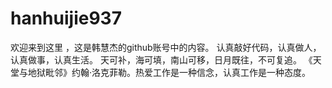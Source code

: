 # hanhuijie937
欢迎来到这里 ，这是韩慧杰的github账号中的内容。
认真敲好代码，认真做人，认真做事，认真生活。
天可补，海可填，南山可移，日月既往，不可复追。
《天堂与地狱毗邻》约翰·洛克菲勒。热爱工作是一种信念，认真工作是一种态度。
